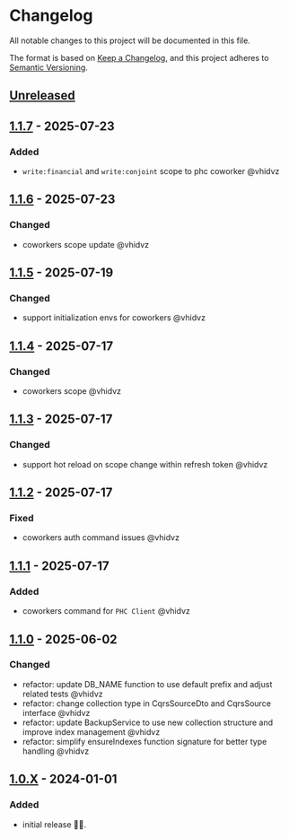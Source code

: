 # Changelog

All notable changes to this project will be documented in this file.

The format is based on [Keep a Changelog](https://keepachangelog.com/en/1.1.0/),
and this project adheres to [Semantic Versioning](https://semver.org/spec/v2.0.0.html).

## [Unreleased]

## [1.1.7] - 2025-07-23

### Added

- `write:financial` and `write:conjoint` scope to phc coworker @vhidvz

## [1.1.6] - 2025-07-23

### Changed

- coworkers scope update @vhidvz

## [1.1.5] - 2025-07-19

### Changed

- support initialization envs for coworkers @vhidvz

## [1.1.4] - 2025-07-17

### Changed

- coworkers scope @vhidvz

## [1.1.3] - 2025-07-17

### Changed

- support hot reload on scope change within refresh token @vhidvz

## [1.1.2] - 2025-07-17

### Fixed

- coworkers auth command issues @vhidvz

## [1.1.1] - 2025-07-17

### Added

- coworkers command for `PHC Client` @vhidvz

## [1.1.0] - 2025-06-02

### Changed

- refactor: update DB_NAME function to use default prefix and adjust related tests @vhidvz
- refactor: change collection type in CqrsSourceDto and CqrsSource interface @vhidvz
- refactor: update BackupService to use new collection structure and improve index management @vhidvz
- refactor: simplify ensureIndexes function signature for better type handling @vhidvz

## [1.0.X] - 2024-01-01

### Added

- initial release 🎉​🎊​.

[unreleased]: https://github.com/wenex-org/client-backend/compare/1.1.7...HEAD
[1.1.7]: https://github.com/wenex-org/client-backend/compare/1.1.6...1.1.7
[1.1.6]: https://github.com/wenex-org/client-backend/compare/1.1.5...1.1.6
[1.1.5]: https://github.com/wenex-org/client-backend/compare/1.1.4...1.1.5
[1.1.4]: https://github.com/wenex-org/client-backend/compare/1.1.3...1.1.4
[1.1.3]: https://github.com/wenex-org/client-backend/compare/1.1.2...1.1.3
[1.1.2]: https://github.com/wenex-org/client-backend/compare/1.1.1...1.1.2
[1.1.1]: https://github.com/wenex-org/client-backend/compare/1.1.0...1.1.1
[1.1.0]: https://github.com/wenex-org/client-backend/compare/1.0.21...1.1.0
[1.0.X]: https://github.com/wenex-org/client-backend/releases/tag/1.0.21
